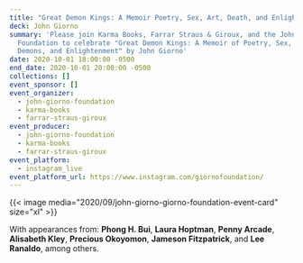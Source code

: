 ```yaml
---
title: "Great Demon Kings: A Memoir Poetry, Sex, Art, Death, and Enlightenment"
deck: John Giorno
summary: 'Please join Karma Books, Farrar Straus & Giroux, and the John Giorno
  Foundation to celebrate "Great Demon Kings: A Memoir of Poetry, Sex, Art,
  Demons, and Enlightenment" by John Giorno'
date: 2020-10-01 18:00:00 -0500
end_date: 2020-10-01 20:00:00 -0500
collections: []
event_sponsor: []
event_organizer:
  - john-giorno-foundation
  - karma-books
  - farrar-straus-giroux
event_producer:
  - john-giorno-foundation
  - karma-books
  - farrar-straus-giroux
event_platform:
  - instagram_live
event_platform_url: https://www.instagram.com/giornofoundation/
---
```

{{< image media="2020/09/john-giorno-giorno-foundation-event-card" size="xl" >}}

With appearances from: **Phong H. Bui**, **Laura Hoptman**, **Penny Arcade**, **Alisabeth Kley**, **Precious Okoyomon**, **Jameson Fitzpatrick**, and **Lee Ranaldo**, among others.